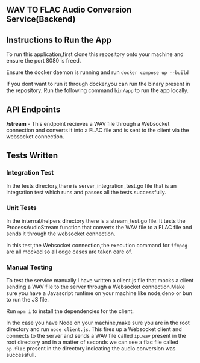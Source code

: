## WAV TO FLAC Audio Conversion Service(Backend)

## Instructions to Run the App

To run this application,first clone this repository onto your machine and ensure the port 8080 is freed.

Ensure the docker daemon is running and run `docker compose up --build`

If you dont want to run it through docker,you can run the binary present in the repository. Run the following command `bin/app` to run the app locally.

## API Endpoints

**/stream** - This endpoint recieves a WAV file through a Websocket connection and converts it into a FLAC file and is sent to the client via the websocket connection.

## Tests Written

### Integration Test

In the tests directory,there is server_integration_test.go file that is an integration test which runs and passes all the tests successfully.

### Unit Tests

In the internal/helpers directory there is a stream_test.go file. It tests the ProcessAudioStream function that converts the WAV file to a FLAC file and sends it through the websocket connection.

In this test,the Websocket connection,the execution command for `ffmpeg` are all mocked so all edge cases are taken care of.

### Manual Testing

To test the service manually I have written a client.js file that mocks a client sending a WAV file to the server through a Websocket connection.Make sure you have a Javascript runtime on your machine like node,deno or bun to run the JS file.

Run `npm i` to install the dependencies for the client.

In the case you have Node on your machine,make sure you are in the root directory and run `node client.js`. This fires up a Websocket client and connects to the server and sends a WAV file called `ip.wav` present in the root directory and in a matter of seconds we can see a flac file called `op.flac` present in the directory indicating the audio conversion was successfull.
